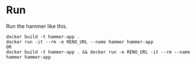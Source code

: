 # Run

Run the hammer like this.

```
docker build -t hammer-app .
docker run -it --rm -e RENO_URL --name hammer hammer-app
OR
docker build -t hammer-app . && docker run -e RENO_URL -it --rm --name hammer hammer-app
```
